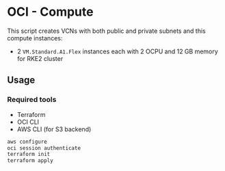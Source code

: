 # OCI - Compute

This script creates VCNs with both public and private subnets and this compute instances:
- 2 `VM.Standard.A1.Flex` instances each with 2 OCPU and 12 GB memory for RKE2 cluster
  
## Usage

### Required tools
- Terraform
- OCI CLI
- AWS CLI (for S3 backend)

```bash
aws configure
oci session authenticate
terraform init
terraform apply
```